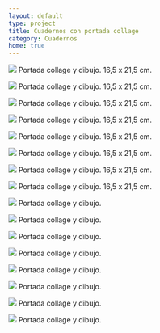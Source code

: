 ```yaml
---
layout: default
type: project
title: Cuadernos con portada collage
category: Cuadernos
home: true
---
```


![](01.jpg)
Portada collage y dibujo. 16,5 x 21,5 cm. 

![](02.jpg)
Portada collage y dibujo. 16,5 x 21,5 cm. 

![](03.jpg)
Portada collage y dibujo. 16,5 x 21,5 cm. 

![](04.jpg)
Portada collage y dibujo. 16,5 x 21,5 cm. 

![](05.jpg)
Portada collage y dibujo. 16,5 x 21,5 cm. 

![](06.jpg)
Portada collage y dibujo. 16,5 x 21,5 cm. 

![](07.jpg)
Portada collage y dibujo. 16,5 x 21,5 cm. 

![](08.jpg)
Portada collage y dibujo. 16,5 x 21,5 cm. 

![](09.jpg)
Portada collage y dibujo.

![](10.jpg)
Portada collage y dibujo.

![](11.jpg)
Portada collage y dibujo.

![](12.jpg)
Portada collage y dibujo.

![](13.jpg)
Portada collage y dibujo.

![](14.jpg)
Portada collage y dibujo.

![](15.jpg)
Portada collage y dibujo.

![](16.jpg)
Portada collage y dibujo.
